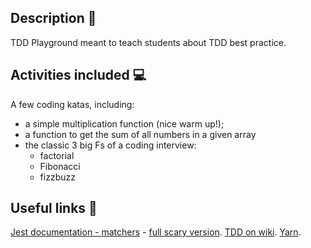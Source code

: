 ## Description 🔧

TDD Playground meant to teach students about TDD best practice.

## Activities included 💻

A few coding katas, including:

- a simple multiplication function (nice warm up!);
- a function to get the sum of all numbers in a given array
- the classic 3 big Fs of a coding interview:
  - factorial
  - Fibonacci
  - fizzbuzz

## Useful links 🔗

[Jest documentation - matchers](https://jestjs.io/docs/en/using-matchers) - [full scary version](https://jestjs.io/docs/en/expect).
[TDD on wiki](https://en.wikipedia.org/wiki/Test-driven_development).
[Yarn](https://yarnpkg.com/lang/en/docs/getting-started/).
